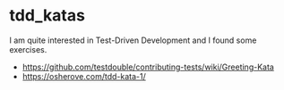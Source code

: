 # tdd_katas
I am quite interested in Test-Driven Development and I found some exercises.

* https://github.com/testdouble/contributing-tests/wiki/Greeting-Kata
* https://osherove.com/tdd-kata-1/
